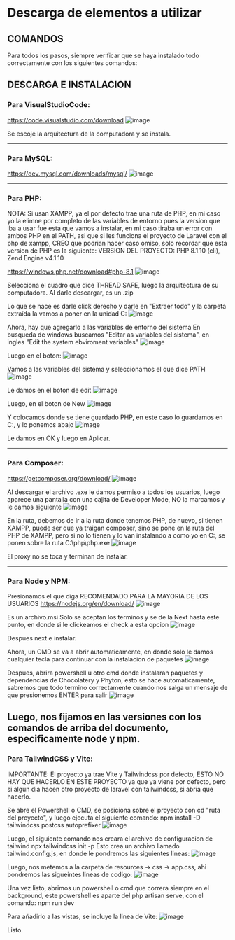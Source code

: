 # Descarga de elementos a utilizar

## COMANDOS
Para todos los pasos, siempre verificar que se haya instalado todo correctamente con los siguientes comandos:

## DESCARGA E INSTALACION

### Para VisualStudioCode:
https://code.visualstudio.com/download
![image](https://user-images.githubusercontent.com/85766666/189496026-9c2bf193-5709-4ae9-b11c-60e33dc46100.png)

Se escoje la arquitectura de la computadora y se instala.

----------------------------------------------------------------------------------------------------------------------------------

### Para MySQL:
https://dev.mysql.com/downloads/mysql/
![image](https://user-images.githubusercontent.com/85766666/189496047-1bae6868-286b-4d9c-b761-9d311f7fb875.png)



----------------------------------------------------------------------------------------------------------------------------------

### Para PHP:
NOTA: Si usan XAMPP, ya el por defecto trae una ruta de PHP, en mi caso yo la elimne por completo de las variables de entorno pues la version que iba a usar fue esta que vamos a instalar, en mi caso tiraba un error con ambos PHP en el PATH, asi que si les funciona el proyecto de Laravel con el php de xampp, CREO que podrian hacer caso omiso, solo recordar que esta version de PHP es la siguiente: 
VERSION DEL PROYECTO: PHP 8.1.10 (cli), Zend Engine v4.1.10

https://windows.php.net/download#php-8.1
![image](https://user-images.githubusercontent.com/85766666/189496090-2449f971-bbbd-4f0e-b7fd-62e6deea94a2.png)

Selecciona el cuadro que dice THREAD SAFE, luego la arquitectura de su computadora.
Al darle descargar, es un .zip

Lo que se hace es darle click derecho y darle en "Extraer todo" y la carpeta extraída la vamos a poner en la unidad C:
![image](https://user-images.githubusercontent.com/85766666/189687079-4a5125c8-7822-432c-9770-340d7a06c84f.png)

Ahora, hay que agregarlo a las variables de entorno del sistema
En busqueda de windows buscamos "Editar as variables del sistema", en ingles "Edit the system ebviroment variables"
![image](https://user-images.githubusercontent.com/85766666/189688292-c376dcb8-56c2-415e-bb3d-6354573d9519.png)

Luego en el boton:
![image](https://user-images.githubusercontent.com/85766666/189688384-fdc38e23-e54f-4873-9be8-ad9dc4869401.png)

Vamos a las variables del sistema y seleccionamos el que dice PATH
![image](https://user-images.githubusercontent.com/85766666/189688948-d2d61257-2c08-4413-a3b4-3a25d98cecc0.png)

Le damos en el boton de edit
![image](https://user-images.githubusercontent.com/85766666/189689316-dfe6fe04-12bf-48d8-bead-48d7d97adb22.png)

Luego, en el boton de New
![image](https://user-images.githubusercontent.com/85766666/189689404-bce9c3b7-91b4-4c2f-a091-5d282cc6ebe7.png)

Y colocamos donde se tiene guardado PHP, en este caso lo guardamos en C:, y lo ponemos abajo
![image](https://user-images.githubusercontent.com/85766666/189689726-058c6b12-904a-4472-bfb5-4cc81cdf7220.png)

Le damos en OK y luego en Aplicar.

----------------------------------------------------------------------------------------------------------------------------------

### Para Composer:
https://getcomposer.org/download/
![image](https://user-images.githubusercontent.com/85766666/189496100-603d1561-628f-4552-be4d-2e71052e21b4.png)

Al descargar el archivo .exe le damos permiso a todos los usuarios, luego aparece una pantalla con una cajita de Developer Mode, NO la marcamos y le damos siguiente
![image](https://user-images.githubusercontent.com/85766666/189701962-f8228e37-88ce-4e2f-89c0-dfc243611c11.png)

En la ruta, debemos de ir a la ruta donde tenemos PHP, de nuevo, si tienen XAMPP, puede ser que ya traigan composer, sino se pone en la ruta del PHP de XAMPP, pero si no lo tienen y lo van instalando a como yo en C:, se ponen sobre la ruta C:\php\php.exe
![image](https://user-images.githubusercontent.com/85766666/189703263-c39fe592-07f8-4aa4-8fa3-b70c1d81bb6e.png)

El proxy no se toca y terminan de instalar.

----------------------------------------------------------------------------------------------------------------------------------

### Para Node y NPM:

Presionamos el que diga RECOMENDADO PARA LA MAYORIA DE LOS USUARIOS
https://nodejs.org/en/download/
![image](https://user-images.githubusercontent.com/85766666/189496140-e063cf39-bc93-4ce0-a784-a3e93f020705.png)

Es un archivo.msi
Solo se aceptan los terminos y se de la Next hasta este punto, en donde si le clickeamos el check a esta opcion
![image](https://user-images.githubusercontent.com/85766666/189705552-94f9cb25-bef2-49d2-9b3b-6034d48df928.png)

Despues next e instalar.

Ahora, un CMD se va a abrir automaticamente, en donde solo le damos cualquier tecla para continuar con la instalacion de paquetes
![image](https://user-images.githubusercontent.com/85766666/189705845-ad0dce2e-01a9-43cb-8e66-aaf8cc5fc60b.png)

Despues, abrira powershell u otro cmd donde instalaran paquetes y dependencias de Chocolatery y  Phyton, esto se hace automaticamente, sabremos que todo termino correctamente cuando nos salga un mensaje de que presionemos ENTER para salir
![image](https://user-images.githubusercontent.com/85766666/189706405-a0f899e5-1f15-4262-af97-4d388779d6c9.png)

Luego, nos fijamos en las versiones con los comandos de arriba del documento, especificamente node y npm.
----------------------------------------------------------------------------------------------------------------------------------

### Para TailwindCSS y Vite:
IMPORTANTE: El proyecto ya trae Vite y Tailwindcss por defecto, ESTO NO HAY QUE HACERLO EN ESTE PROYECTO ya que ya viene por defecto, pero si algun dia hacen otro proyecto de laravel con tailwindcss, si abria que hacerlo.

Se abre el Powershell o CMD, se posiciona sobre el proyecto con cd "ruta del proyecto", y luego ejecuta el siguiente comando:
npm install -D tailwindcss postcss autoprefixer
![image](https://user-images.githubusercontent.com/85766666/189707341-68bc4706-d6e6-4c5b-8756-1b7ce62a0e8f.png)

Luego, el siguiente comando nos creara el archivo de configuracion de tailwind
npx tailwindcss init -p
Esto crea un archivo llamado tailwind.config.js, en donde le pondremos las siguientes lineas:
![image](https://user-images.githubusercontent.com/85766666/189708108-be3b2c32-8b17-44cd-ba01-fdf8627dae4a.png)

Luego, nos metemos a la carpeta de resources -> css -> app.css, ahi pondremos las sigueintes lineas de codigo:
![image](https://user-images.githubusercontent.com/85766666/189708347-8752be2d-6990-48e1-9bb3-6ff37e1bc466.png)

Una vez listo, abrimos un powershell o cmd que correra siempre en el background, este powershell es aparte del php artisan serve, con el comando:
npm run dev

Para añadirlo a las vistas, se incluye la linea de Vite:
![image](https://user-images.githubusercontent.com/85766666/189708934-ed107661-3f07-4a15-a89e-5d7d1cbce749.png)

Listo.



